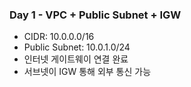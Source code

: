### Day 1 - VPC + Public Subnet + IGW

- CIDR: 10.0.0.0/16
- Public Subnet: 10.0.1.0/24
- 인터넷 게이트웨이 연결 완료
- 서브넷이 IGW 통해 외부 통신 가능
